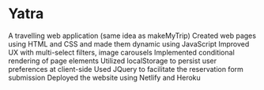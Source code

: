 # Yatra
A travelling web application (same idea as makeMyTrip) 
Created web pages using HTML and CSS and made them dynamic using JavaScript
Improved UX with multi-select filters, image carousels
Implemented conditional rendering of page elements
Utilized localStorage to persist user preferences at client-side
Used JQuery to facilitate the reservation form submission
Deployed the website using Netlify and Heroku

